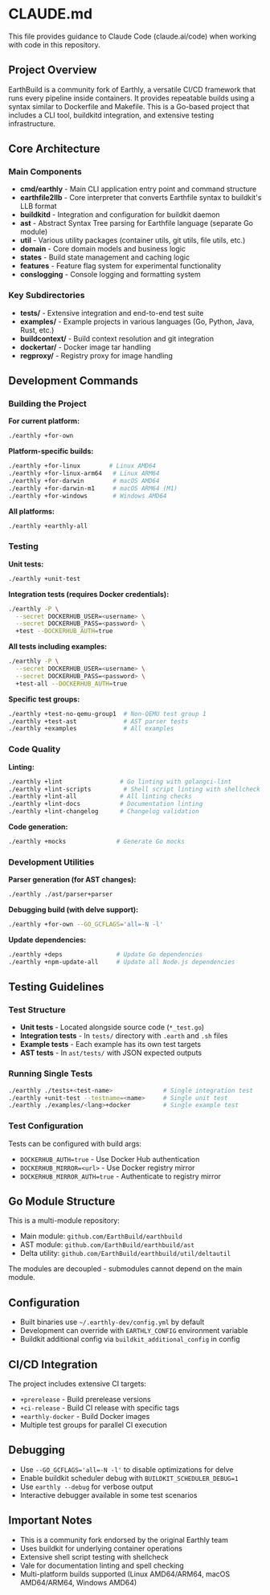 # CLAUDE.md

This file provides guidance to Claude Code (claude.ai/code) when working with code in this repository.

## Project Overview

EarthBuild is a community fork of Earthly, a versatile CI/CD framework that runs every pipeline inside containers. It provides repeatable builds using a syntax similar to Dockerfile and Makefile. This is a Go-based project that includes a CLI tool, buildkitd integration, and extensive testing infrastructure.

## Core Architecture

### Main Components

- **cmd/earthly** - Main CLI application entry point and command structure
- **earthfile2llb** - Core interpreter that converts Earthfile syntax to buildkit's LLB format
- **buildkitd** - Integration and configuration for buildkit daemon
- **ast** - Abstract Syntax Tree parsing for Earthfile language (separate Go module)
- **util** - Various utility packages (container utils, git utils, file utils, etc.)
- **domain** - Core domain models and business logic
- **states** - Build state management and caching logic
- **features** - Feature flag system for experimental functionality
- **conslogging** - Console logging and formatting system

### Key Subdirectories

- **tests/** - Extensive integration and end-to-end test suite
- **examples/** - Example projects in various languages (Go, Python, Java, Rust, etc.)
- **buildcontext/** - Build context resolution and git integration
- **dockertar/** - Docker image tar handling
- **regproxy/** - Registry proxy for image handling

## Development Commands

### Building the Project

**For current platform:**
```bash
./earthly +for-own
```

**Platform-specific builds:**
```bash
./earthly +for-linux        # Linux AMD64
./earthly +for-linux-arm64   # Linux ARM64
./earthly +for-darwin        # macOS AMD64
./earthly +for-darwin-m1     # macOS ARM64 (M1)
./earthly +for-windows       # Windows AMD64
```

**All platforms:**
```bash
./earthly +earthly-all
```

### Testing

**Unit tests:**
```bash
./earthly +unit-test
```

**Integration tests (requires Docker credentials):**
```bash
./earthly -P \
  --secret DOCKERHUB_USER=<username> \
  --secret DOCKERHUB_PASS=<password> \
  +test --DOCKERHUB_AUTH=true
```

**All tests including examples:**
```bash
./earthly -P \
  --secret DOCKERHUB_USER=<username> \
  --secret DOCKERHUB_PASS=<password> \
  +test-all --DOCKERHUB_AUTH=true
```

**Specific test groups:**
```bash
./earthly +test-no-qemu-group1  # Non-QEMU test group 1
./earthly +test-ast             # AST parser tests
./earthly +examples             # All examples
```

### Code Quality

**Linting:**
```bash
./earthly +lint                # Go linting with golangci-lint
./earthly +lint-scripts         # Shell script linting with shellcheck
./earthly +lint-all            # All linting checks
./earthly +lint-docs           # Documentation linting
./earthly +lint-changelog      # Changelog validation
```

**Code generation:**
```bash
./earthly +mocks              # Generate Go mocks
```

### Development Utilities

**Parser generation (for AST changes):**
```bash
./earthly ./ast/parser+parser
```

**Debugging build (with delve support):**
```bash
./earthly +for-own --GO_GCFLAGS='all=-N -l'
```

**Update dependencies:**
```bash
./earthly +deps               # Update Go dependencies
./earthly +npm-update-all     # Update all Node.js dependencies
```

## Testing Guidelines

### Test Structure

- **Unit tests** - Located alongside source code (`*_test.go`)
- **Integration tests** - In `tests/` directory with `.earth` and `.sh` files
- **Example tests** - Each example has its own test targets
- **AST tests** - In `ast/tests/` with JSON expected outputs

### Running Single Tests

```bash
./earthly ./tests+<test-name>              # Single integration test
./earthly +unit-test --testname=<name>     # Single unit test
./earthly ./examples/<lang>+docker         # Single example test
```

### Test Configuration

Tests can be configured with build args:
- `DOCKERHUB_AUTH=true` - Use Docker Hub authentication
- `DOCKERHUB_MIRROR=<url>` - Use Docker registry mirror
- `DOCKERHUB_MIRROR_AUTH=true` - Authenticate to registry mirror

## Go Module Structure

This is a multi-module repository:
- Main module: `github.com/EarthBuild/earthbuild`
- AST module: `github.com/EarthBuild/earthbuild/ast`
- Delta utility: `github.com/EarthBuild/earthbuild/util/deltautil`

The modules are decoupled - submodules cannot depend on the main module.

## Configuration

- Built binaries use `~/.earthly-dev/config.yml` by default
- Development can override with `EARTHLY_CONFIG` environment variable
- Buildkit additional config via `buildkit_additional_config` in config

## CI/CD Integration

The project includes extensive CI targets:
- `+prerelease` - Build prerelease versions
- `+ci-release` - Build CI release with specific tags
- `+earthly-docker` - Build Docker images
- Multiple test groups for parallel CI execution

## Debugging

- Use `--GO_GCFLAGS='all=-N -l'` to disable optimizations for delve
- Enable buildkit scheduler debug with `BUILDKIT_SCHEDULER_DEBUG=1`
- Use `earthly --debug` for verbose output
- Interactive debugger available in some test scenarios

## Important Notes

- This is a community fork endorsed by the original Earthly team
- Uses buildkit for underlying container operations
- Extensive shell script testing with shellcheck
- Vale for documentation linting and spell checking
- Multi-platform builds supported (Linux AMD64/ARM64, macOS AMD64/ARM64, Windows AMD64)